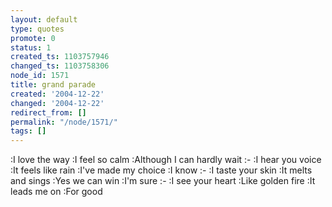 ```yaml
---
layout: default
type: quotes
promote: 0
status: 1
created_ts: 1103757946
changed_ts: 1103758306
node_id: 1571
title: grand parade
created: '2004-12-22'
changed: '2004-12-22'
redirect_from: []
permalink: "/node/1571/"
tags: []
---
```

:I love the way 
:I feel so calm
:Although I can hardly wait
:-
:I hear you voice 
:It feels like rain
:I've made my choice 
:I know
:-
:I taste your skin 
:It melts and sings
:Yes we can win 
:I'm sure
:-
:I see your heart 
:Like golden fire
:It leads me on
:For good
